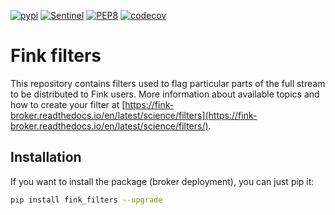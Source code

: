 [![pypi](https://img.shields.io/pypi/v/fink-filters.svg)](https://pypi.python.org/pypi/fink-filters)
[![Sentinel](https://github.com/astrolabsoftware/fink-filters/workflows/Sentinel/badge.svg)](https://github.com/astrolabsoftware/fink-filters/actions?query=workflow%3ASentinel)
[![PEP8](https://github.com/astrolabsoftware/fink-filters/workflows/PEP8/badge.svg)](https://github.com/astrolabsoftware/fink-filters/actions?query=workflow%3APEP8)
[![codecov](https://codecov.io/gh/astrolabsoftware/fink-filters/branch/master/graph/badge.svg)](https://codecov.io/gh/astrolabsoftware/fink-filters)

# Fink filters

This repository contains filters used to flag particular parts of the full stream to be distributed to Fink users. More information about available topics and how to create your filter at [https://fink-broker.readthedocs.io/en/latest/science/filters](https://fink-broker.readthedocs.io/en/latest/science/filters/).

## Installation

If you want to install the package (broker deployment), you can just pip it:

```bash
pip install fink_filters --upgrade
```
